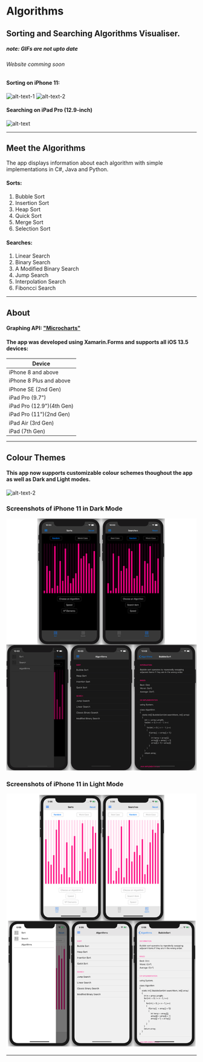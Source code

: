 # Algorithms

## Sorting and Searching Algorithms Visualiser.
##### note: GIFs are not upto date
###### Website comming soon

#### Sorting on iPhone 11: 
![alt-text-1](GIFs/SortingGIF2.gif) ![alt-text-2](GIFs/iPhoneGIF.gif) 
#### Searching on iPad Pro (12.9-inch)
![alt-text](GIFs/iPadGIF.gif) 

------------------------------

## Meet the Algorithms
The app displays information about each algorithm with simple implementations in C#, Java and Python.


#### Sorts:
1. Bubble Sort
2. Insertion Sort
3. Heap Sort
4. Quick Sort
5. Merge Sort
6. Selection Sort
#### Searches:
1. Linear Search
2. Binary Search
3. A Modified Binary Search
4. Jump Search
5. Interpolation Search
6. Fiboncci Search

------------------------------

## About
#### Graphing API: ["Microcharts"](https://devblogs.microsoft.com/xamarin/microcharts-elegant-cross-platform-charts-for-any-app/)


#### The app was developed using Xamarin.Forms and supports all iOS 13.5 devices:

| Device                    |
| ------------------------- |
| iPhone 8 and above        |
| iPhone 8 Plus and above   |
| iPhone SE (2nd Gen)       |
| iPad Pro (9.7")           |
| iPad Pro (12.9")(4th Gen) |
| iPad Pro (11")(2nd Gen)   |
| iPad Air (3rd Gen)        |
| iPad (7th Gen)            |


------------------------------

## Colour Themes

#### This app now supports customizable colour schemes thoughout the app as well as Dark and Light modes.

![alt-text-2](GIFs/ColourSchemesGIF2.gif)

### Screenshots of iPhone 11 in Dark Mode

![alt-text](Screenshots/DarkModeScreenshot.png)

### Screenshots of iPhone 11 in Light Mode

![alt-text](Screenshots/LightModeScreenshot.png)

------------------------------

